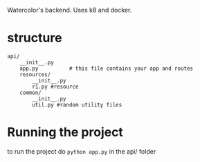 Watercolor's backend. Uses k8 and docker.
# structure 
	api/
		__init__.py
		app.py          # this file contains your app and routes
		resources/
			__init__.py
			r1.py #resource 
		common/
			__init__.py
			util.py #random utility files


# Running the project
to run the project do `python app.py` in the api/ folder

